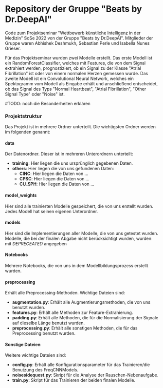 # Repository der Gruppe "Beats by Dr.DeepAI"
Code zum Projektseminar "Wettbewerb künstliche Intelligenz in der Medizin" 
SoSe 2022 von der Gruppe "Beats by Dr.DeepAI". 
Mitglieder der Gruppe waren Abhishek Deshmukh, Sebastian Perle und Isabella Nunes Grieser.

Für das Projektseminar wurden zwei Modelle erstellt. Das erste Modell ist ein RandomForestClassifier, welches mit
Features, die von dem Signal extrahiert werden, prognostiziert, ob ein Signal zu der Klasse "Atrial Fibrillation" ist
oder von einem normalen Herzen gemessen wurde.
Das zweite Modell ist ein Convolutional Neural Network, welches ein Spektogramm vom Modell als Eingabe erhält und
anschließend entscheidet, ob das Signal des Typs "Normal Heartbeat", "Atrial Fibrillation", "Other Signal Type" 
oder "Noise" ist.

#TODO: noch die Besonderheiten erklären



### Projektstruktur

Das Projekt ist in mehrere Ordner unterteilt. Die wichtigsten Ordner werden im folgenden genannt:

#### data
Der Datenordner. Dieser ist in mehreren Unterordnern unterteilt:
- **training**: Hier liegen die uns ursprünglich gegebenen Daten.
- **others**: Hier liegen die von uns gefundenen Daten:
    - **CINC**: Hier liegen die Daten von ...
    - **CPSC**: Hier liegen die Daten von ...
    - **CU_SPH**: Hier liegen die Daten von ...

#### model_weights
Hier sind alle trainierten Modelle gespeichert, die von uns erstellt wurden. Jedes Modell hat 
seinen eigenen Unterordner.

#### models
Hier sind die Implementierungen aller Modelle, die von uns getestet wurden. Modelle, die bei der finalen Abgabe nicht 
berücksichtigt wurden, wurden mit *DEPRECEATED* angegeben

#### Notebooks
Mehrere Notebooks, die von uns in dem Modellbildungsprozess erstellt wurden.

#### preprocessing
Erhält alle Preprocessing-Methoden. Wichtige Dateien sind:
- **augmentation.py**: Erhält alle Augmentierungsmethoden, die von uns benutzt wurden. 
- **features.py**: Erhält alle Methoden zur Feature-Extrahierung.
- **padding.py**: Erhält alle Methoden, die für die Normalisierung der Signale auf dieselbe Länge benutzt wurden.
- **preprocessing.py**: Erhält alle sonstigen Methoden, die für das Preprocessing benutzt wurden.

#### Sonstige Dateien

Weitere wichtige Dateien sind:

- **config.py**: Erhält alle Konfigurationsparameter für das Trainieren/die Benutzung des FreqCNNModels.
- **noisesidequest.py**: Skript für die Analyse der Rauschen-Nebenaufgabe.
- **train.py**: Skript für das Trainieren der beiden finalen Modelle.